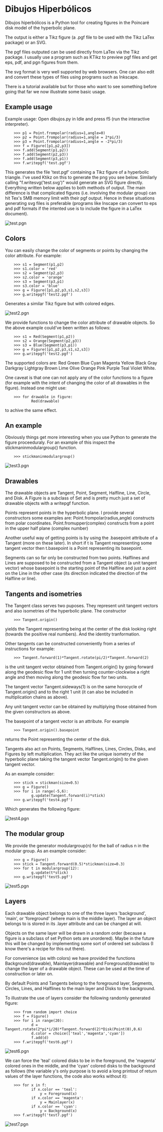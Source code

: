 # Dibujos Hiperbólicos

Dibujos hiperbólicos is a Python tool for creating figures in the Poincaré disk model of the  hyperbolic plane.

The output is either a Tikz figure (a .pgf file to be used with the Tikz LaTex package) or an SVG.

The pgf files outputed can be used directly from LaTex via the Tikz package.  I usually use a program such as KTikz to preview pgf files and get eps, pdf, and pgn figures from them.

The svg format is very well supported by web browsers.  One can also edit and convert these types of files using programs such as Inkscape.

There is a tutorial available but for those who want to see something before going that far we now illustrate some basic usage.

## Example usage

 Example usage:
 Open dibujos.py in Idle and press f5 (run the interactive interpreter).

        >>> p1 = Point.frompolar(radius=1,angle=0)
        >>> p2 = Point.frompolar(radius=1,angle = 2*pi/3)
        >>> p3 = Point.frompolar(radius=1,angle = -2*pi/3)
        >>> f = Figure([p1,p2,p3])
        >>> f.add(Segment(p1,p2))
        >>> f.add(Segment(p2,p3))
        >>> f.add(Segment(p3,p1))
        >>> f.writepgf('test.pgf')

 This generates the file 'test.pgf' containing a Tikz figure of a hyperbolic triangle.  I've used Ktikz on this to generate the png you see below.  Similarly calling "f.writesvg('test.svg')" would generate an SVG figure directly.  Everything written below applies to both methods of output.  The main difference is that complicated figures (i.e. involving the modular group) can hit Tex's 5MB memory limit with their pgf output.  Hence in these situations generating svg files is preferable (programs like Inscape can convert to eps and pdf formats if the intented use is to include the figure in a LaTex document).

 ![test.pgn](/test.png)

## Colors

 You can easily change the color of segments or points by changing the color attribute.
 For example:

        >>> s1 = Segment(p1,p2)
        >>> s1.color = 'red'
        >>> s2 = Segment(p2,p3)
        >>> s2.color = 'orange'
        >>> s3 = Segment(p3,p1)
        >>> s3.color = 'blue'
        >>> g = Figure([p1,p2,p3,s1,s2,s3])
        >>> g.writepgf('test2.pgf')

 Generates a similar Tikz figure but with colored edges.

 ![test2.pgn](/test2.png)

 We provide functions to change the color attribute of drawable objects.  So the above example could've been written as follows:

        >>> s1 = Red(Segment(p1,p2))
        >>> s2 = Orange(Segment(p2,p3))
        >>> s3 = Blue(Segment(p3,p1))
        >>> g = Figure([p1,p2,p3,s1,s2,s3])
        >>> g.writepgf('test2.pgf')

 The supported colors are:  Red Green Blue Cyan Magenta Yellow Black Gray Darkgray Lightgray Brown Lime Olive Orange Pink Purple Teal Violet White.

 One caveat is that one can not apply any of the color functions to a figure (for example with the intent of changing the color of all drawables in
 the figure).  Instead one might use:

        >>> for drawable in figure:
				Red(drawable)

 to achive the same effect.

## An example


 Obviously things get more interesting when you use Python to generate the figure proceeduraly.
 For an example of this inspect the stickmaninmodulargroup() function.

        >>> stickmaninmodulargroup()

  ![test3.pgn](/test3.png)


## Drawables

 The drawable objects are Tangent, Point, Segment, Halfline, Line, Circle, and Disk.
 A Figure is a subclass of Set and is pretty much just a set of drawable objects with a writepgf function.

 Points represent points in the hyperbolic plane.  I provide several constructors some examples are:
 Point.frompolar(radius,angle)   constructs from polar coordinates.
 Point.fromupper(complex)    constructs from a point in the upper half plane (complex number)

 Another useful way of getting points is by using the .basepoint attribute of a Tangent (more on these later).
 In short if t is Tangent respresenting some tangent vector then t.basepoint is a Point representing its basepoint.


 Segments can so far only be constructed from two points.  Halflines and Lines are supposed to be constructed
 from a Tangent object (a unit tangent vector) whose basepoint is the starting point of the Halfline and just
 a point on the Line in the other case (its direction indicated the direction of the Halfline or line).

## Tangents and isometries

 The Tangent class serves two puposes.   They represent unit tangent vectors and also isometries of the hyperbolic plane.
 The constructor

        >>> Tangent.origin()

 yields the Tangent representing being at the center of the disk looking right (towards the positive real numbers).  And the
 identity tranformation.

 Other tangents can be constructed conveniently from a series of instructions for example:

        >>> Tangent.forward(1)*Tangent.rotate(pi/2)*Tangent.forward(2)

 is the unit tangent vector obtained from Tangent.origin() by going forward along the geodesic flow for 1 unit then turning
 counter-clockwise a right angle and then moving along the geodesic flow for two units.

 The tangent vector Tangent.sideways(1) is on the same horocycle of Tangent.origin() and to the right 1 unit (it can also
 be included in multiplication chains as above).

 Any unit tangent vector can be obtained by multiplying those obtained from the given constructors as above.

 The basepoint of a tangent vector is an attribute.  For example

        >>> Tangent.origin().basepoint

 returns the Point representing the center of the disk.

 Tangents also act on Points, Segments, Halflines, Lines, Circles, Disks, and Figures by left multiplication.  They act like the unique
 isometry of the hyperbolic plane taking the tangent vector Tangent.origin() to the given tangent vector.

 As an example consider:

        >>> stick = stickman(size=0.5)
        >>> g = Figure()
        >>> for i in range(-5,6):
				g.update(Tangent.forward(i)*stick)
        >>> g.writepgf('test4.pgf')

Which generates the following figure:

 ![test4.pgn](/test4.png)

## The modular group

We provide the generator modulargroup(n) for the ball of radius n in the modular group.  As an example consider:

		>>> g = Figure()
		>>> stick = Tangent.forward(0.5)*stickman(size=0.3)
		>>> for t in modulargroup(12):
				g.update(t*stick)
		>>> g.writepgf('test5.pgf')

 ![test5.pgn](/test5.png)

## Layers

 Each drawable object belongs to one of the three layers 'background', 'main', or 'foreground' (where main is the middle layer).
 The layer an object belongs to is stored in its .layer attribute and can be changed at will.  

 Objects on the same layer will be drawn in a random order (because a figure is a subclass of set Python sets are unordered).  Maybe
 in the future this will be changed by implementing some sort of ordered set subclass (I know there's a recipe for this out there).

 For convenience (as with colors) we have provided the functions Background(drawable), Mainlayer(drawable) and Foreground(drawable)
 to change the layer of a drawable object. These can be used at the time of construction or later on.

 By default Points and Tangents belong to the foreground layer, Segments, Circles, Lines, and Halflines to the main layer and Disks to the background.

 To illustrate the use of layers consider the following randomly generated figure:

		>>> from random import choice
		>>> f = Figure()
		>>> for i in range(20):
				d = Tangent.rotate(2*pi*i/20)*Tangent.forward(2)*Disk(Point(0),0.6)
				d.color = choice(['teal','magenta','cyan'])
				f.add(d)
		>>> f.writepgf('test6.pgf')

 ![test6.pgn](/test6.png)

 We can force the 'teal' colored disks to be in the foreground, the 'magenta' colored ones in the middle, and the 'cyan' colored disks
 to the background as follows (the variable y's only purpose is to avoid a long printout of return values of the layer functions, the code also works without it):

		>>> for x in f:
				if x.color == 'teal':
					y = Foreground(x)
				if x.color == 'magenta':
					y = Mainlayer(x)
				if x.color == 'cyan':
					y = Background(x)
		>>> f.writepgf('test7.pgf')

 ![test7.pgn](/test7.png)
